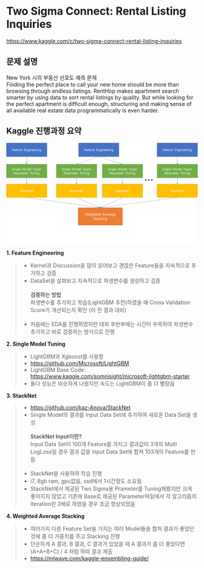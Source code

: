 # Two Sigma Connect: Rental Listing Inquiries
https://www.kaggle.com/c/two-sigma-connect-rental-listing-inquiries

## 문제 설명
New York 시의 부동산 선호도 예측 문제<br>
Finding the perfect place to call your new home should be more than browsing through endless listings. RentHop makes apartment search smarter by using data to sort rental listings by quality. But while looking for the perfect apartment is difficult enough, structuring and making sense of all available real estate data programmatically is even harder. 

## Kaggle 진행과정 요약
![Alt text](twosigma_kaggle_process.png?raw=true "kaggle process")

**1. Feature Engineering**
>* Kernel과 Discussion을 많이 읽어보고 괜찮은 Feature들을 지속적으로 추가하고 검증
>* DataSet을 살펴보고 지속적으로 파생변수를 생성하고 검증<br><br>**검증하는 방법**<br>파생변수를 추가하고 학습(LightGBM 추천)하였을 때 Cross Validation Score가 개선되는지 확인 (이 전 결과 대비)<br><br>
>* 처음에는 EDA를 진행하였지만 대회 후반부에는 시간이 부족하여 파생변수 추가하고 바로 검증하는 방식으로 진행


**2. Single Model Tuning**
>* LightGBM과 Xgboost를 사용함
>* https://github.com/Microsoft/LightGBM
>* LightGBM Base Code: https://www.kaggle.com/somnisight/microsoft-lightgbm-starter
>* 둘다 성능은 비슷하게 나왔지만 속도는 LightGBM이 좀 더 빨랐음


**3. StackNet**
>* https://github.com/kaz-Anova/StackNet
>* Single Model의 결과를 Input Data Set에 추가하여 새로운 Data Set을 생성<br><br>**StackNet Input이란?**<br>
Input Data Set이 100개 Feature를 가지고 결과값이 3개의 Multi LogLoss일 경우 결과 값을 Input Data Set에 합쳐 103개의 Feature를 만듬
<br><br>
>* StackNet을 사용하여 학습 진행
>* i7, 8gb ram, gpu없음, ssd에서 1시간정도 소요됨
>* StackNet에서 제공된 Two Sigma용 Prameter를 Tuning해봤지만 크게 좋아지지 않았고 기존에 Base로 제공된 Parameter파일에서 각 알고리즘의 Iteration만 2배로 하였을 경우 조금 향상되었음

**4. Weighted Average Stacking**
>* 여러가지 다른 Feature Set을 가지는 여러 Model들을 합쳐 결과가 좋았던 것에 좀 더 가중치를 주고 Stacking 진행
>* 단순하게 A 결과, B 결과, C 결과가 있었을 때 A 결과가 좀 더 좋았다면 (A+A+B+C) / 4 처럼 하여 결과 제출
>* https://mlwave.com/kaggle-ensembling-guide/
